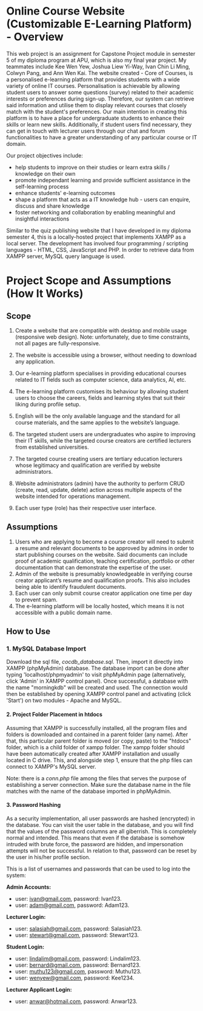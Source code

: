 # Online Course Website (Customizable E-Learning Platform) - Overview
This web project is an assignment for Capstone Project module in semester 5 of my diploma program at APU, which is also my final year project. My teammates include Kee Wen Yew, Joshua Liew Yi-Way, Ivan Chin Li Ming, Colwyn Pang, and Ann Wen Kai. The website created - Core of Courses, is a personalised e-learning platform that provides students with a wide variety of online IT courses. Personalisation is achievable by allowing student users to answer some questions (survey) related to their academic interests or preferences during sign-up. Therefore, our system can retrieve said information and utilise them to display relevant courses that closely match with the student's preferences. Our main intention in creating this platform is to have a place for undergraduate students to enhance their skills or learn new skills. Additionally, if student users find necessary, they can get in touch with lecturer users through our chat and forum functionalities to have a greater understanding of any particular course or IT domain. 

Our project objectives include:
- help students to improve on their studies or learn extra skills / knowledge on their own
- promote independant learning and provide sufficient assistance in the self-learning process
- enhance students' e-learning outcomes
- shape a platform that acts as a IT knowledge hub - users can enquire, discuss and share knowledge
- foster networking and collaboration by enabling meaningful and insightful interactions

Similar to the quiz publishing website that I have developed in my diploma semester 4, this is a locally-hosted project that implements XAMPP as a local server. The development has involved four programming / scripting languages - HTML, CSS, JavaScript and PHP. In order to retrieve data from XAMPP server, MySQL query language is used.


# Project Scope and Assumptions (How It Works)
## Scope
1.	Create a website that are compatible with desktop and mobile usage (responsive web design).
Note: unfortunately, due to time constraints, not all pages are fully-responsive.

3.	The website is accessible using a browser, without needing to download any application.
4.	Our e-learning platform specialises in providing educational courses related to IT fields such as computer science, data analytics, AI, etc. 
5.	The e-learning platform customises its behaviour by allowing student users to choose the careers, fields and learning styles that suit their liking during profile setup. 
6.	English will be the only available language and the standard for all course materials, and the same applies to the website’s language. 
7.	The targeted student users are undergraduates who aspire to improving their IT skills, while the targeted course creators are certified lecturers from established universities. 
8.	The targeted course creating users are tertiary education lecturers whose legitimacy and qualification are verified by website administrators.
9.	Website administrators (admin) have the authority to perform CRUD (create, read, update, delete) action across multiple aspects of the website intended for operations management.
10.	Each user type (role) has their respective user interface.

## Assumptions
1.	Users who are applying to become a course creator will need to submit a resume and relevant documents to be approved by admins in order to start publishing courses on the website. Said documents can include proof of academic qualification, teaching certification, portfolio or other documentation that can demonstrate the expertise of the user.
2.	Admin of the website is presumably knowledgeable in verifying course creator applicant’s resume and qualification proofs. This also includes being able to identify fraudulent documents. 
3.	Each user can only submit course creator application one time per day to prevent spam.
4.	The e-learning platform will be locally hosted, which means it is not accessible with a public domain name. 

## How to Use
### 1. MySQL Database Import
Download the sql file, *cocdb_database.sql*. Then, import it directly into XAMPP (phpMyAdmin) database. The database import can be done after typing 'localhost/phpmyadmin' to visit phpMyAdmin page (alternatively, click 'Admin' in XAMPP control panel). Once successful, a database with the name "morningkdb" will be created and used. The connection would then be established by opening XAMPP control panel and activating (click 'Start') on two modules - Apache and MySQL.

#### 2. Project Folder Placement in htdocs
Assuming that XAMPP is successfully installed, all the program files and folders is downloaded and contained in a parent folder (any name). After that, this particular parent folder is moved (or copy, paste) to the "htdocs" folder, which is a child folder of xampp folder. The xampp folder should have been automatically created after XAMPP installation and usually located in C drive. This, and alongside step 1, ensure that the php files can connect to XAMPP's MySQL server.

Note: there is a *conn.php* file among the files that serves the purpose of establishing a server connection. Make sure the database name in the file matches with the name of the database imported in phpMyAdmin.

#### 3. Password Hashing
As a security implementation, all user passwords are hashed (encrypted) in the database. You can visit the user table in the database, and you will find that the values of the password columns are all giberrish. This is completely normal and intended. This means that even if the database is somehow intruded with brute force, the password are hidden, and impersonation attempts will not be successful. In relation to that, password can be reset by the user in his/her profile section.

This is a list of usernames and passwords that can be used to log into the system:

**Admin Accounts:** 
- user: ivan@gmail.com, password: Ivan123.
- user: adam@gmail.com, password: Adam123.

**Lecturer Login:** 
- user: salasiah@gmail.com, password: Salasiah123.
- user: stewart@gmail.com, password: Stewart123.

**Student Login:**
- user: lindalim@gmail.com, password: Lindalim123.
- user: bernard@gmail.com, password: Bernard123.
- user: muthu123@gmail.com, password: Muthu123.
- user: wenyew@gmail.com, password: Kee1234.

**Lecturer Applicant Login:**
- user: anwar@hotmail.com, password: Anwar123.

